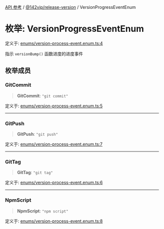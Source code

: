 [API 参考](../../../index.md) / [@142vip/release-version](../index.md) / VersionProgressEventEnum

# 枚举: VersionProgressEventEnum

定义于: [enums/version-process-event.enum.ts:4](https://github.com/142vip/core-x/blob/d4a5b2e7c860b49a40d6ff85745b241507ccf1fd/packages/release-version/src/enums/version-process-event.enum.ts#L4)

指示 `versionBump()` 函数进度的进度事件

## 枚举成员

### GitCommit

> **GitCommit**: `"git commit"`

定义于: [enums/version-process-event.enum.ts:5](https://github.com/142vip/core-x/blob/d4a5b2e7c860b49a40d6ff85745b241507ccf1fd/packages/release-version/src/enums/version-process-event.enum.ts#L5)

***

### GitPush

> **GitPush**: `"git push"`

定义于: [enums/version-process-event.enum.ts:7](https://github.com/142vip/core-x/blob/d4a5b2e7c860b49a40d6ff85745b241507ccf1fd/packages/release-version/src/enums/version-process-event.enum.ts#L7)

***

### GitTag

> **GitTag**: `"git tag"`

定义于: [enums/version-process-event.enum.ts:6](https://github.com/142vip/core-x/blob/d4a5b2e7c860b49a40d6ff85745b241507ccf1fd/packages/release-version/src/enums/version-process-event.enum.ts#L6)

***

### NpmScript

> **NpmScript**: `"npm script"`

定义于: [enums/version-process-event.enum.ts:8](https://github.com/142vip/core-x/blob/d4a5b2e7c860b49a40d6ff85745b241507ccf1fd/packages/release-version/src/enums/version-process-event.enum.ts#L8)
